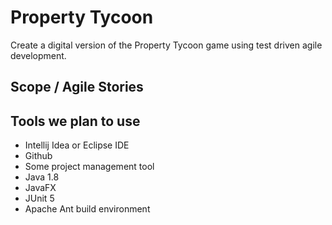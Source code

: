# Property Tycoon
Create a digital version of the Property Tycoon game using test driven agile development.

## Scope / Agile Stories



## Tools we plan to use

- Intellij Idea or Eclipse IDE
- Github
- Some project management tool
- Java 1.8
- JavaFX
- JUnit 5
- Apache Ant build environment
